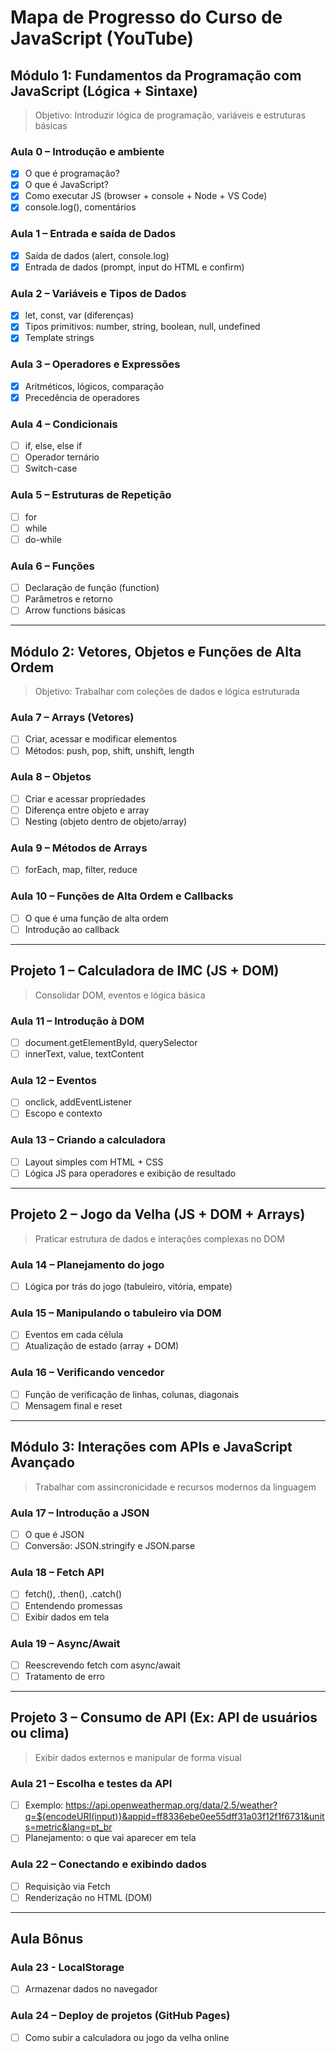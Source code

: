 # Mapa de Progresso do Curso de JavaScript (YouTube)

## Módulo 1: Fundamentos da Programação com JavaScript (Lógica + Sintaxe)

> Objetivo: Introduzir lógica de programação, variáveis e estruturas básicas

### Aula 0 – Introdução e ambiente

-   [x] O que é programação?
-   [x] O que é JavaScript?
-   [x] Como executar JS (browser + console + Node + VS Code)
-   [x] console.log(), comentários

### Aula 1 – Entrada e saída de Dados

-   [x] Saída de dados (alert, console.log)
-   [x] Entrada de dados (prompt, input do HTML e confirm)

### Aula 2 – Variáveis e Tipos de Dados

-   [x] let, const, var (diferenças)
-   [x] Tipos primitivos: number, string, boolean, null, undefined
-   [x] Template strings

### Aula 3 – Operadores e Expressões

-   [x] Aritméticos, lógicos, comparação
-   [x] Precedência de operadores

### Aula 4 – Condicionais

-   [ ] if, else, else if
-   [ ] Operador ternário
-   [ ] Switch-case

### Aula 5 – Estruturas de Repetição

-   [ ] for
-   [ ] while
-   [ ] do-while

### Aula 6 – Funções

-   [ ] Declaração de função (function)
-   [ ] Parâmetros e retorno
-   [ ] Arrow functions básicas

---

## Módulo 2: Vetores, Objetos e Funções de Alta Ordem

> Objetivo: Trabalhar com coleções de dados e lógica estruturada

### Aula 7 – Arrays (Vetores)

-   [ ] Criar, acessar e modificar elementos
-   [ ] Métodos: push, pop, shift, unshift, length

### Aula 8 – Objetos

-   [ ] Criar e acessar propriedades
-   [ ] Diferença entre objeto e array
-   [ ] Nesting (objeto dentro de objeto/array)

### Aula 9 – Métodos de Arrays

-   [ ] forEach, map, filter, reduce

### Aula 10 – Funções de Alta Ordem e Callbacks

-   [ ] O que é uma função de alta ordem
-   [ ] Introdução ao callback

---

## Projeto 1 – Calculadora de IMC (JS + DOM)

> Consolidar DOM, eventos e lógica básica

### Aula 11 – Introdução à DOM

-   [ ] document.getElementById, querySelector
-   [ ] innerText, value, textContent

### Aula 12 – Eventos

-   [ ] onclick, addEventListener
-   [ ] Escopo e contexto

### Aula 13 – Criando a calculadora

-   [ ] Layout simples com HTML + CSS
-   [ ] Lógica JS para operadores e exibição de resultado

---

## Projeto 2 – Jogo da Velha (JS + DOM + Arrays)

> Praticar estrutura de dados e interações complexas no DOM

### Aula 14 – Planejamento do jogo

-   [ ] Lógica por trás do jogo (tabuleiro, vitória, empate)

### Aula 15 – Manipulando o tabuleiro via DOM

-   [ ] Eventos em cada célula
-   [ ] Atualização de estado (array + DOM)

### Aula 16 – Verificando vencedor

-   [ ] Função de verificação de linhas, colunas, diagonais
-   [ ] Mensagem final e reset

---

## Módulo 3: Interações com APIs e JavaScript Avançado

> Trabalhar com assincronicidade e recursos modernos da linguagem

### Aula 17 – Introdução a JSON

-   [ ] O que é JSON
-   [ ] Conversão: JSON.stringify e JSON.parse

### Aula 18 – Fetch API

-   [ ] fetch(), .then(), .catch()
-   [ ] Entendendo promessas
-   [ ] Exibir dados em tela

### Aula 19 – Async/Await

-   [ ] Reescrevendo fetch com async/await
-   [ ] Tratamento de erro

---

## Projeto 3 – Consumo de API (Ex: API de usuários ou clima)

> Exibir dados externos e manipular de forma visual

### Aula 21 – Escolha e testes da API

-   [ ] Exemplo: https://api.openweathermap.org/data/2.5/weather?q=${encodeURI(input)}&appid=ff8336ebe0ee55dff31a03f12f1f6731&units=metric&lang=pt_br
-   [ ] Planejamento: o que vai aparecer em tela

### Aula 22 – Conectando e exibindo dados

-   [ ] Requisição via Fetch
-   [ ] Renderização no HTML (DOM)

---

## Aula Bônus

### Aula 23 - LocalStorage

-   [ ] Armazenar dados no navegador

### Aula 24 – Deploy de projetos (GitHub Pages)

-   [ ] Como subir a calculadora ou jogo da velha online
